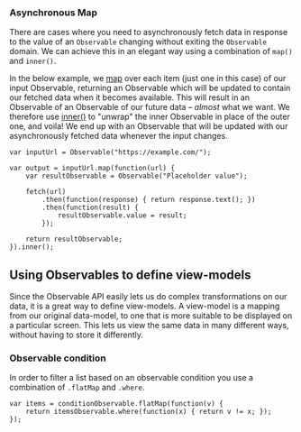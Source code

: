 ### Asynchronous Map

There are cases where you need to asynchronously fetch data in response to the value of an `Observable` changing without exiting the `Observable` domain.
We can achieve this in an elegant way using a combination of `map()` and `inner()`.

In the below example, we [map](/observable-api#map-func-item) over each item (just one in this case) of our input Observable, returning an Observable which will be updated to contain our fetched data when it becomes available.
This will result in an Observable of an Observable of our future data – *almost* what we want.
We therefore use [inner()](#inner) to "unwrap" the inner Observable in place of the outer one, and voila!
We end up with an Observable that will be updated with our asynchronously fetched data whenever the input changes.

	var inputUrl = Observable("https://example.com/");
	
	var output = inputUrl.map(function(url) {
	    var resultObservable = Observable("Placeholder value");
	    
	    fetch(url)
	        .then(function(response) { return response.text(); })
	        .then(function(result) {
	            resultObservable.value = result;
	        });
	    
	    return resultObservable;
	}).inner();
	
	
## Using Observables to define view-models

Since the Observable API easily lets us do complex transformations on our data, it is a great way to define view-models. A view-model is a mapping from our original data-model, to one that is more suitable to be displayed on a particular screen. This lets us view the same data in many different ways, without having to store it differently.



### Observable condition

In order to filter a list based on an observable condition you use a combination of `.flatMap` and `.where`.

	var items = conditionObservable.flatMap(function(v) {
		return itemsObservable.where(function(x) { return v != x; });
	});
	
